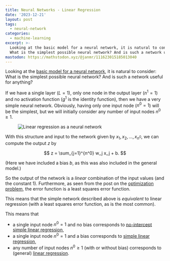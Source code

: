 ```yaml
---
title: Neural Networks - Linear Regression
date: '2023-12-21'
layout: post
tags:
  - neural-network
categories:
  - machine-learning
excerpt: >-
  Looking at the basic model for a neural network, it is natural to consider:
  What is the simplest possible neural network? And is such a network useful for anything?
mastodon: https://mathstodon.xyz/@janmr/111623015185013040
---
```

Looking at the [basic model for a neural network](/blog/2023/01/neural-networks-02-the-model),
it is natural to consider: What is the simplest possible neural network?
And is such a network useful for anything?

If we have a single layer ($L=1$), only one node in the output layer ($n^1=1$)
and no activation function ($g^1$ is the identity function), then we have
a very simple neural network.
Obviously, having only one input node ($n^0=1$) will be the simplest,
but we will initially consider any number of input nodes $n^0 \geq 1$.

<figure>
  <img src="/media/nn/neural-network-linreg.svg" class="img-responsive" alt="Linear regression as a neural network">
</figure>

With this structure and input to the network given by $x_1, x_2, \ldots, x_{n^0},$
we can compute the output $z$ by

$$
z = \sum_{j=1}^{n^0} w_j x_j + b.
$$

(Here we have included a bias $b$, as this was also included in the general model.)

So the output of the network is a *linear* combination of the input values (and the constant $1$).
Furthermore, as seen from the post on the
[optimization problem](/blog/2023/01/neural-networks-04-the-optimization-problem/),
the error function is a least squares error function.

This means that the simple network described above is *equivalent* to
linear regression (with a least squares error function, as is the most common).

This means that
- a single input node $n^0=1$ and no bias corresponds to [no-intercept simple linear regression](/blog/2023/12/no-intercept-simple-linear-regression/),
- a single input node $n^0=1$ and a bias corresponds to [simple linear regression](/blog/2023/12/simple-linear-regression/),
- any number of input nodes $n^0 \geq 1$ (with or without bias) corresponds to (general) [linear regression](/blog/2023/05/linear-regression-basics/).
